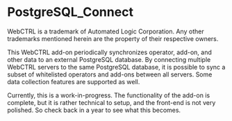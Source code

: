 # PostgreSQL_Connect

WebCTRL is a trademark of Automated Logic Corporation.  Any other trademarks mentioned herein are the property of their respective owners.

This WebCTRL add-on periodically synchronizes operator, add-on, and other data to an external PostgreSQL database. By connecting multiple WebCTRL servers to the same PostgreSQL database, it is possible to sync a subset of whitelisted operators and add-ons between all servers. Some data collection features are supported as well.

Currently, this is a work-in-progress. The functionality of the add-on is complete, but it is rather technical to setup, and the front-end is not very polished. So check back in a year to see what this becomes.